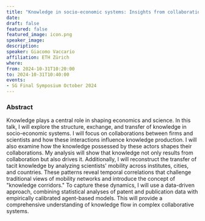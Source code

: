 ```yaml
---
title: "Knowledge in socio-economic systems: Insights from collaboration, mobility, and data-driven models"
date:
draft: false
featured: false
featured_image: icon.png
speaker_image:
description:
speaker: Giacomo Vaccario
affiliation: ETH Zürich
where:
from: 2024-10-31T10:20:00
to: 2024-10-31T10:40:00
events:
- SG Final Symposium October 2024 
---
```


### Abstract

Knowledge plays a central role in shaping economics and science. In this talk, I will explore the structure, exchange, and transfer of knowledge in socio-economic systems. I will focus on collaborations between firms and scientists and how these interactions influence knowledge production. I will also examine how the knowledge possessed by these actors shapes their collaborations. My analysis will show that knowledge not only results from collaboration but also drives it. Additionally, I will reconstruct the transfer of tacit knowledge by analyzing scientists' mobility across institutes, cities, and countries. These patterns reveal temporal correlations that challenge traditional views of mobility networks and introduce the concept of "knowledge corridors." To capture these dynamics, I will use a data-driven approach, combining statistical analyses of patent and publication data with empirically calibrated agent-based models. This will provide a comprehensive understanding of knowledge flow in complex collaborative systems.
